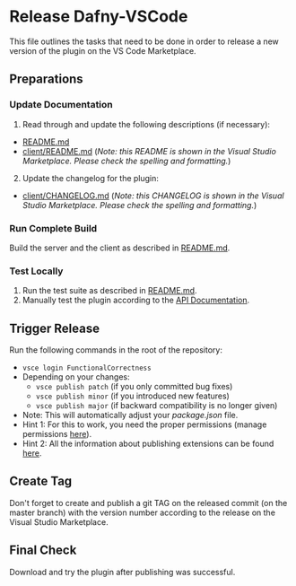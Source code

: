 # Release Dafny-VSCode

This file outlines the tasks that need to be done in order to release a new version of the plugin on the VS Code Marketplace.

## Preparations

### Update Documentation

1. Read through and update the following descriptions (if necessary):
  * [README.md](README.md)
  * [client/README.md](client/README.md) (_Note: this README is shown in the Visual Studio Marketplace. Please check the spelling and formatting._)
2. Update the changelog for the plugin:
  * [client/CHANGELOG.md](client/CHANGELOG.md) (_Note: this CHANGELOG is shown in the Visual Studio Marketplace. Please check the spelling and formatting._)
  
### Run Complete Build

Build the server and the client as described in [README.md](README.md).

### Test Locally

1. Run the test suite as described in [README.md](README.md).
2. Manually test the plugin according to the [API Documentation](https://github.com/DafnyVSCode/apiDocumentation).

## Trigger Release

Run the following commands in the root of the repository:

* `vsce login FunctionalCorrectness`
* Depending on your changes:
  * `vsce publish patch` (if you only committed bug fixes)
  * `vsce publish minor` (if you introduced new features)
  * `vsce publish major` (if backward compatibility is no longer given)
* Note: This will automatically adjust your _package.json_ file.
* Hint 1: For this to work, you need the proper permissions (manage permissions [here](https://marketplace.visualstudio.com/manage/publishers/FunctionalCorrectness?auth_redirect=True)).
* Hint 2: All the information about publishing extensions can be found [here](https://code.visualstudio.com/docs/extensions/publish-extension).

## Create Tag

Don't forget to create and publish a git TAG on the released commit (on the master branch) with the version number according to the release on the Visual Studio Marketplace.

## Final Check

Download and try the plugin after publishing was successful.
